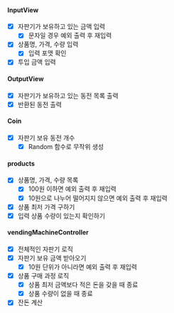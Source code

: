 #### InputView
- [x] 자판기가 보유하고 있는 금액 입력
  - [x] 문자일 경우 예외 출력 후 재입력
- [x] 상품명, 가격, 수량 입력
  - [x] 입력 포맷 확인
- [x] 투입 금액 입력

#### OutputView
- [x] 자판기가 보유하고 있는 동전 목록 출력
- [x] 반환된 동전 출력

#### Coin
- [x] 자판기 보유 동전 개수
  - [x] Random 함수로 무작위 생성

#### products
- [x] 상품명, 가격, 수량 목록
  - [x] 100원 이하면 예외 출력 후 재입력
  - [x] 10원으로 나누어 떨어지지 않으면 예외 출력 후 재입력
- [x] 상품 최저 가격 구하기
- [x] 입력 상품 수량이 있는지 확인하기

#### vendingMachineController
- [x] 전체적인 자판기 로직
- [x] 자판기 보유 금액 받아오기
  - [x] 10원 단위가 아니라면 예외 출력 후 재입력
- [x] 상품 구매 과정 로직
  - [x] 상품 최저 금액보다 적은 돈을 갖을 때 종료 
  - [x] 상품 수량이 없을 때 종료
- [x] 잔돈 계산